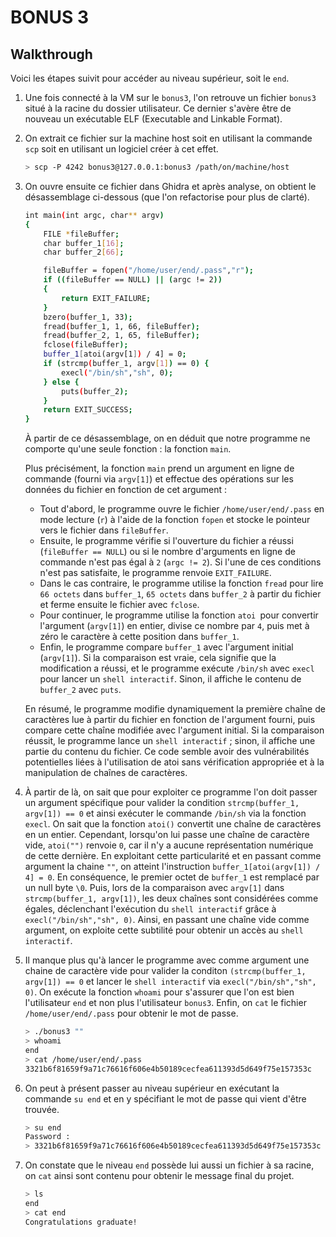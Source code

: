 # BONUS 3
## Walkthrough

Voici les étapes suivit pour accéder au niveau supérieur, soit le `end`.

1. Une fois connecté à la VM sur le `bonus3`, l'on retrouve un fichier `bonus3` situé à la racine du dossier utilisateur. Ce dernier s'avère être de nouveau un exécutable ELF (Executable and Linkable Format).

2. On extrait ce fichier sur la machine host soit en utilisant la commande `scp` soit en utilisant un logiciel créer à cet effet.

	```sh
	> scp -P 4242 bonus3@127.0.0.1:bonus3 /path/on/machine/host
	```

3. On ouvre ensuite ce fichier dans Ghidra et après analyse, on obtient le désassemblage ci-dessous (que l'on refactorise pour plus de clarté).

    ```sh
    int main(int argc, char** argv)
    {
    	FILE *fileBuffer;
    	char buffer_1[16];
    	char buffer_2[66];

    	fileBuffer = fopen("/home/user/end/.pass","r");
    	if ((fileBuffer == NULL) || (argc != 2))
    	{
    		return EXIT_FAILURE;
    	}
    	bzero(buffer_1, 33);
    	fread(buffer_1, 1, 66, fileBuffer);
    	fread(buffer_2, 1, 65, fileBuffer);
    	fclose(fileBuffer);
    	buffer_1[atoi(argv[1]) / 4] = 0;
    	if (strcmp(buffer_1, argv[1]) == 0) {
    		execl("/bin/sh","sh", 0);
    	} else {
    		puts(buffer_2);
    	}
    	return EXIT_SUCCESS;
    }
    ```

    À partir de ce désassemblage, on en déduit que notre programme ne comporte qu'une seule fonction : la fonction `main`.

    Plus précisément, la fonction `main` prend un argument en ligne de commande (fourni via `argv[1]`) et effectue des opérations sur les données du fichier en fonction de cet argument :
    - Tout d'abord, le programme ouvre le fichier `/home/user/end/.pass` en mode lecture (`r`) à l'aide de la fonction `fopen` et stocke le pointeur vers le fichier dans `fileBuffer`.
    - Ensuite, le programme vérifie si l'ouverture du fichier a réussi (`fileBuffer == NULL`) ou si le nombre d'arguments en ligne de commande n'est pas égal à `2` (`argc != 2`). Si l'une de ces conditions n'est pas satisfaite, le programme renvoie `EXIT_FAILURE`.
    - Dans le cas contraire, le programme utilise la fonction `fread` pour lire `66 octets` dans `buffer_1`, `65 octets` dans `buffer_2` à partir du fichier et ferme ensuite le fichier avec `fclose`.
    - Pour continuer, le programme utilise la fonction `atoi `pour convertir l'argument (`argv[1]`) en entier, divise ce nombre par `4`, puis met à zéro le caractère à cette position dans `buffer_1`.
    - Enfin, le programme compare `buffer_1` avec l'argument initial (`argv[1]`). Si la comparaison est vraie, cela signifie que la modification a réussi, et le programme exécute `/bin/sh` avec `execl` pour lancer un `shell interactif`. Sinon, il affiche le contenu de `buffer_2` avec `puts`.

    En résumé, le programme modifie dynamiquement la première chaîne de caractères lue à partir du fichier en fonction de l'argument fourni, puis compare cette chaîne modifiée avec l'argument initial. Si la comparaison réussit, le programme lance un `shell interactif` ; sinon, il affiche une partie du contenu du fichier. Ce code semble avoir des vulnérabilités potentielles liées à l'utilisation de atoi sans vérification appropriée et à la manipulation de chaînes de caractères.

4. À partir de là, on sait que pour exploiter ce programme l'on doit passer un argument spécifique pour valider la condition `strcmp(buffer_1, argv[1]) == 0` et ainsi exécuter le commande `/bin/sh` via la fonction `execl`. On sait que la fonction `atoi()` convertit une chaîne de caractères en un entier. Cependant, lorsqu'on lui passe une chaîne de caractère vide, `atoi("")` renvoie `0`, car il n'y a aucune représentation numérique de cette dernière.
En exploitant cette particularité et en passant comme argument la chaine `""`, on atteint l'instruction `buffer_1[atoi(argv[1]) / 4] = 0`. En conséquence, le premier octet de `buffer_1` est remplacé par un null byte `\0`. Puis, lors de la comparaison avec `argv[1]` dans `strcmp(buffer_1, argv[1])`, les deux chaînes sont considérées comme égales, déclenchant l'exécution du `shell interactif` grâce à `execl("/bin/sh","sh", 0)`. Ainsi, en passant une chaîne vide comme argument, on exploite cette subtilité pour obtenir un accès au `shell interactif`.

5. Il manque plus qu'à lancer le programme avec comme argument une chaine de caractère vide pour valider la conditon `(strcmp(buffer_1, argv[1]) == 0` et lancer le `shell interactif` via `execl("/bin/sh","sh", 0)`. On exécute la fonction `whoami` pour s'assurer que l'on est bien l'utilisateur `end` et non plus l'utilisateur `bonus3`. Enfin, on `cat` le fichier `/home/user/end/.pass` pour obtenir le mot de passe.

    ```sh
    > ./bonus3 ""
    > whoami
    end
    > cat /home/user/end/.pass
    3321b6f81659f9a71c76616f606e4b50189cecfea611393d5d649f75e157353c
    ```

6. On peut à présent passer au niveau supérieur en exécutant la commande `su end` et en y spécifiant le mot de passe qui vient d'être trouvée.

    ```sh
    > su end
    Password :
    > 3321b6f81659f9a71c76616f606e4b50189cecfea611393d5d649f75e157353c
    ```

7. On constate que le niveau `end` possède lui aussi un fichier à sa racine, on `cat` ainsi sont contenu pour obtenir le message final du projet.

    ```sh
    > ls
    end
    > cat end
    Congratulations graduate!
    ```
